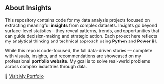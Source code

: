 ## About Insights

This repository contains code for my data analysis projects focused on extracting meaningful **insights** from complex datasets. Insights go beyond surface-level statistics—they reveal patterns, trends, and opportunities that can guide decision-making and strategic action. Each project here reflects my analytical thinking and technical approach using **Python** and **Power BI**. 

While this repo is code-focused, the full data-driven stories — complete with visuals, insights, and recommendations are showcased on my professional **portfolio website**. My goal is to solve real-world problems across complex industries through data.

🔗 [Visit My Portfolio]( [https://your-portfolio-link.com](https://excellencebysagarika.com/) )
